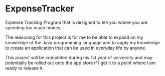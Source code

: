 # ExpenseTracker
Expense Tracking Program that is designed to tell you where you are spending too much money

The reasoning for this project is for me to be able to expand on my knowledge of the Java programming language and to apply my knowledge to create an application that can be used in everyday life by anyone. 

This project will be completed during my 1st year of university and may potentially be rolled out onto the app store if I get it to a point where I am ready to release it.
